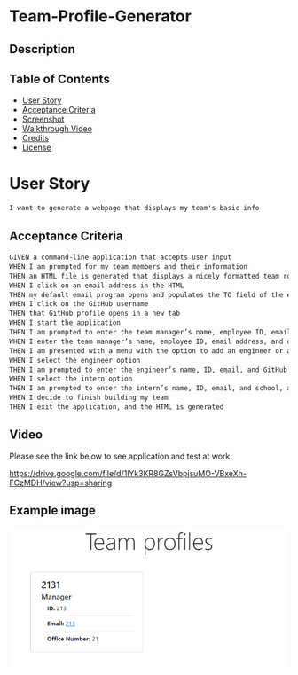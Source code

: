 # Team-Profile-Generator
## Description

## Table of Contents

- [User Story](#user-story)
- [Acceptance Criteria](#acceptance-criteria)
- [Screenshot](#screenshot)
- [Walkthrough Video](#walkthrough-video)
- [Credits](#credits)
- [License](#license)

# User Story
```md
I want to generate a webpage that displays my team's basic info
```

## Acceptance Criteria

```md
GIVEN a command-line application that accepts user input
WHEN I am prompted for my team members and their information
THEN an HTML file is generated that displays a nicely formatted team roster based on user input
WHEN I click on an email address in the HTML
THEN my default email program opens and populates the TO field of the email with the address
WHEN I click on the GitHub username
THEN that GitHub profile opens in a new tab
WHEN I start the application
THEN I am prompted to enter the team manager’s name, employee ID, email address, and office number
WHEN I enter the team manager’s name, employee ID, email address, and office number
THEN I am presented with a menu with the option to add an engineer or an intern or to finish building my team
WHEN I select the engineer option
THEN I am prompted to enter the engineer’s name, ID, email, and GitHub username, and I am taken back to the menu
WHEN I select the intern option
THEN I am prompted to enter the intern’s name, ID, email, and school, and I am taken back to the menu
WHEN I decide to finish building my team
THEN I exit the application, and the HTML is generated
```

## Video 

Please see the link below to see application and test at work.

https://drive.google.com/file/d/1lYk3KR8GZsVbpjsuMO-VBxeXh-FCzMDH/view?usp=sharing

## Example image

<img src='https://github.com/XyzExia/Team-profile-generator/blob/main/Asset/example.PNG'>
